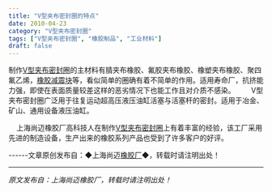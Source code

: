 ```yaml
---
title: "V型夹布密封圈的特点"
date: 2010-04-23
category: "V型夹布密封圈"
tags: ["V型夹布密封圈", "橡胶制品", "工业材料"]
draft: false
---
```


制作[V型夹布密封圈](http://www.smpolymer.com/vxingjiabumifengquan/)的主材料有腈夹布橡胶、氟胶夹布橡胶、橡塑夹布橡胶、聚四氟乙烯，[橡胶减震块](http://www.smpolymer.com/)等，看似简单的圈确有着不简单的作用。适用寿命厂，抗挤能力强，即使在表面质量较差这样的恶劣情况下也能工作且对介质不感染。        V型夹布密封圈广泛用于往复运动超高压液压油缸活塞与活塞杆的密封。适用于冶金、矿山、通用设备液压油缸。

    上海尚迈橡胶厂高科技人在制作[V型夹布密封圈](http://www.smpolymer.com/vxingjiabumifengquan/)上有着丰富的经验，该工厂采用先进的制造设备，生产出来的橡胶系列产品也受到了许多客户的好评。

------文章原创发布自：◆上海尚迈[橡胶厂](http://www.smpolymer.com/)◆，转载时请注明出处！

---

*原文发布自：上海尚迈橡胶厂，转载时请注明出处！*
